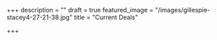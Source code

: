 +++
description = ""
draft = true
featured_image = "/images/gillespie-stacey4-27-21-38.jpg"
title = "Current Deals"

+++
